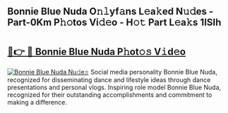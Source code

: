 ## Bonnie Blue Nuda O𝚗𝚕yf𝚊ns L𝚎a𝚔ed N𝚞𝚍es - Part-0Km P𝚑𝚘tos Vi𝚍𝚎o - H𝚘𝚝 Part L𝚎a𝚔s 1ISIh

# <h2><a href="http://kf5nxeq.oniu.top/?m=Bonnie+Blue+Nuda">🔗👉 🔴 Bonnie Blue Nuda P𝚑ot𝚘𝚜 V𝚒d𝚎o</a></h2>

[![Bonnie Blue Nuda Nu𝚍e𝚜](https://i.imgur.com/0qMVB7G.gif)](http://kf5nxeq.oniu.top/?m=Bonnie+Blue+Nuda)
Social media personality Bonnie Blue Nuda, recognized for disseminating dance and lifestyle ideas through dance presentations and personal vlogs. Inspiring role model Bonnie Blue Nuda, recognized for their outstanding accomplishments and commitment to making a difference.  
